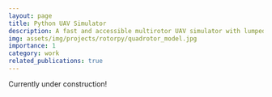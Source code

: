 ```yaml
---
layout: page
title: Python UAV Simulator
description: A fast and accessible multirotor UAV simulator with lumped parameter aerodynamics developed for education and research. 
img: assets/img/projects/rotorpy/quadrotor_model.jpg
importance: 1
category: work
related_publications: true
---
```



Currently under construction!